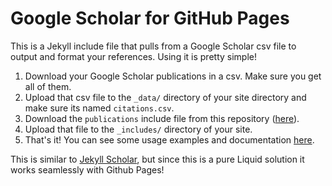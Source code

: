 # Google Scholar for GitHub Pages
This is a Jekyll include file that pulls from a Google Scholar csv file to output and format your references. Using it is pretty simple!
1. Download your Google Scholar publications in a csv. Make sure you get all of them. 
2. Upload that csv file to the `_data/` directory of your site directory and make sure its named `citations.csv`.
3. Download the `publications` include file from this repository ([here](https://github.com/cmccomb/google-scholar-for-github-pages/blob/main/_includes/publications)).
4. Upload that file to the `_includes/` directory of your site.
5. That's it! You can see some usage examples and documentation [here](https://cmccomb.com/google-scholar-for-github-pages/).

This is similar to [Jekyll Scholar](https://github.com/inukshuk/jekyll-scholar), but since this is a pure Liquid solution it works seamlessly with Github Pages!
